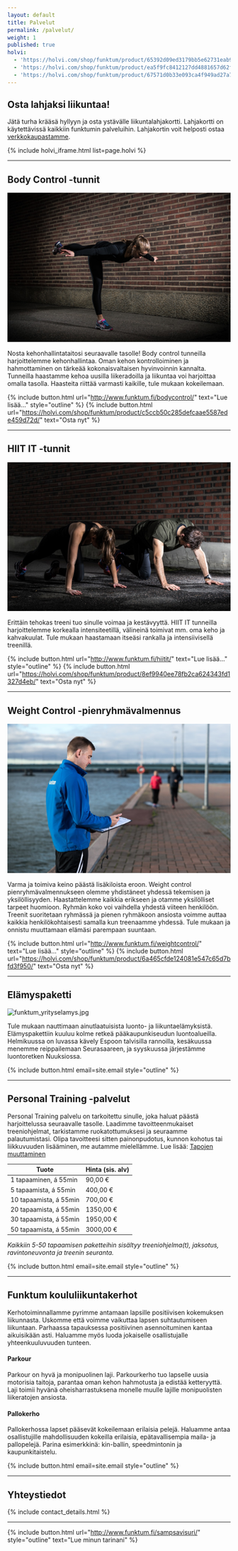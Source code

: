 ```yaml
---
layout: default
title: Palvelut
permalink: /palvelut/
weight: 1
published: true
holvi:
  - 'https://holvi.com/shop/funktum/product/65392d09ed3179bb5e62731eab980c1a/'
  - 'https://holvi.com/shop/funktum/product/ea5f9fc8412127dd4881657d62fc0afe/'
  - 'https://holvi.com/shop/funktum/product/67571d0b33e093ca4f949ad27a7b89a4/'
---
```


## Osta lahjaksi liikuntaa! 

Jätä turha krääsä hyllyyn ja osta ystävälle liikuntalahjakortti. Lahjakortti on käytettävissä kaikkiin funktumin palveluihin. Lahjakortin voit helposti ostaa [verkkokaupastamme](https://holvi.com/shop/funktum/).

{% include holvi_iframe.html list=page.holvi %}

---

## Body Control -tunnit

![Body Control](/media/body-control.jpg)

Nosta kehonhallintataitosi seuraavalle tasolle! Body control tunneilla harjoittelemme kehonhallintaa. Oman kehon kontrolloiminen ja hahmottaminen on tärkeää kokonaisvaltaisen hyvinvoinnin kannalta. Tunneilla haastamme kehoa uusilla liikeradoilla ja liikuntaa voi harjoittaa omalla tasolla. Haasteita riittää varmasti kaikille, tule mukaan kokeilemaan.

{% include button.html url="http://www.funktum.fi/bodycontrol/" text="Lue lisää..." style="outline" %}
{% include button.html url="https://holvi.com/shop/funktum/product/c5ccb50c285defcaae5587ede459d72d/" text="Osta nyt"  %}

---

## HIIT IT -tunnit

![HIIT IT](/media/hiit-it.jpg)

Erittäin tehokas treeni tuo sinulle voimaa ja kestävyyttä. HIIT IT tunneilla harjoittelemme korkealla intensiteetillä, välineinä toimivat mm. oma keho ja kahvakuulat. Tule mukaan haastamaan itseäsi rankalla ja intensiivisellä treenillä.

{% include button.html url="http://www.funktum.fi/hiitit/" text="Lue lisää..." style="outline" %}
{% include button.html url="https://holvi.com/shop/funktum/product/8ef9940ee78fb2ca624343fd1327d4eb/" text="Osta nyt"  %}


---

## Weight Control -pienryhmävalmennus

![Weight Control](/media/weight-control.jpg)

Varma ja toimiva keino päästä lisäkiloista eroon. Weight control pienryhmävalmennukseen olemme yhdistäneet yhdessä tekemisen ja yksilöllisyyden. Haastattelemme kaikkia erikseen ja otamme yksilölliset tarpeet huomioon. Ryhmän koko voi vaihdella yhdestä viiteen henkilöön. Treenit suoritetaan ryhmässä ja pienen ryhmäkoon ansiosta voimme auttaa kaikkia henkilökohtaisesti samalla kun treenaamme yhdessä. Tule mukaan ja onnistu muuttamaan elämäsi parempaan suuntaan. 

{% include button.html url="http://www.funktum.fi/weightcontrol/" text="Lue lisää..." style="outline" %}
{% include button.html url="https://holvi.com/shop/funktum/product/6a465cfde124081e547c65d7bfd3f950/" text="Osta nyt"  %}

---

## Elämyspaketti

![funktum_yrityselamys.jpg]({{site.baseurl}}/media/funktum_yrityselamys.jpg)

Tule mukaan nauttimaan ainutlaatuisista luonto- ja liikuntaelämyksistä. Elämyspakettiin kuuluu kolme retkeä pääkaupunkiseudun luontoalueilla. Helmikuussa on luvassa kävely Espoon talvisilla rannoilla, kesäkuussa menemme reippailemaan Seurasaareen, ja syyskuussa järjestämme luontoretken Nuuksiossa. 

{% include button.html email=site.email style="outline" %}

---

## Personal Training -palvelut

Personal Training palvelu on tarkoitettu sinulle, joka haluat päästä harjoittelussa seuraavalle tasolle. Laadimme tavoitteenmukaiset treeniohjelmat, tarkistamme ruokatottumuksesi ja seuraamme palautumistasi. Olipa tavoitteesi sitten painonpudotus, kunnon kohotus tai liikkuvuuden lisääminen, me autamme mielellämme. Lue lisää: [Tapojen muuttaminen](http://www.funktum.fi/blog/2017/06/06/Tapojen-muuttaminen/)

| Tuote                     | Hinta (sis. alv)    |
| ------------------------- | ------------------- |
| 1 tapaaminen, á 55min     | 90,00 €             |
| 5 tapaamista, á 55min     | 400,00 €            |
| 10 tapaamista, á 55min    | 700,00 €            |
| 20 tapaamista, á 55min    | 1350,00 €           |
| 30 tapaamista, á 55min    | 1950,00 €           |
| 50 tapaamista, á 55min    | 3000,00 €           |

_Kaikkiin 5-50 tapaamisen paketteihin sisältyy treeniohjelma(t), jaksotus, ravintoneuvonta ja treenin seuranta._

{% include button.html email=site.email style="outline" %}

---

## Funktum koululiikuntakerhot

Kerhotoiminnallamme pyrimme antamaan lapsille positiivisen kokemuksen liikunnasta. Uskomme että voimme vaikuttaa lapsen suhtautumiseen liikuntaan. Parhaassa tapauksessa positiivinen asennoituminen kantaa aikuisikään asti. Haluamme myös luoda jokaiselle osallistujalle yhteenkuuluvuuden tunteen.

#### Parkour

Parkour on hyvä ja monipuolinen laji. Parkourkerho tuo lapselle uusia motorisia taitoja, parantaa oman kehon hahmotusta ja edistää ketteryyttä. Laji toimii hyvänä oheisharrastuksena monelle muulle lajille monipuolisten liikeratojen ansiosta.

#### Pallokerho

Pallokerhossa lapset pääsevät kokeilemaan erilaisia pelejä. Haluamme antaa osallistujille mahdollisuuden kokeilla erilaisia, epätavallisempia maila- ja pallopelejä. Parina esimerkkinä: kin-ballin, speedmintonin ja kaupunkitaistelu.  

{% include button.html email=site.email style="outline" %}

---

## Yhteystiedot

{% include contact_details.html %}

---

{% include button.html url="http://www.funktum.fi/sampsavisuri/" style="outline" text="Lue minun tarinani" %}
